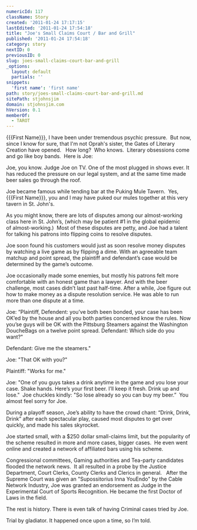```yaml
---
numericId: 117
className: Story
created: '2011-01-24 17:17:15'
lastEdited: '2011-01-24 17:54:18'
title: "Joe's Small Claims Court / Bar and Grill"
published: '2011-01-24 17:54:18'
category: story
nextID: 0
previousID: 0
slug: joes-small-claims-court-bar-and-grill
_options:
  layout: default
  partials: ''
snippets:
  'first name': 'first name'
path: story/joes-small-claims-court-bar-and-grill.md
sitePath: stjohnsjim
domain: stjohnsjim.com
hVersion: 0.1
memberOf:
  - TAROT
---
```


{{{First Name}}}, I have been under tremendous psychic pressure. &nbsp;But now, since I know for sure, that I'm not Oprah's sister, the Gates of Literary Creation have opened. &nbsp; How long? &nbsp;Who knows. &nbsp;Literary obsessions come and go like boy bands. &nbsp;Here is Joe:

Joe, you know. Judge Joe on TV. One of the most plugged in shows ever. It has reduced the pressure on our legal system, and at the same time made beer sales go through the roof.

Joe became famous while tending bar at the Puking Mule Tavern. &nbsp;Yes, {{{First Name}}}, you and I may have puked our mules together at this very tavern in St. John's.

As you might know, there are lots of disputes among our almost-working class here in St. John&rsquo;s, (which may be patient #1 in the global epidemic of&nbsp;almost-working.) &nbsp;Most of these disputes are petty, and Joe had a talent for talking his patrons into flipping coins to resolve disputes.

Joe soon found his customers would just as soon resolve money disputes by watching a live game as by flipping a dime. With an agreeable team matchup and point spread, the plaintiff and defendant&rsquo;s case would be determined by the game&rsquo;s outcome.

Joe occasionally made some enemies, but mostly his patrons felt more comfortable with an honest game than a lawyer. And with the beer challenge, most cases didn&rsquo;t last past half-time. After a while, Joe figure out how to make money as a dispute resolution service. He was able to run more than one dispute at a time.

Joe: &ldquo;Plaintiff, Defendent: you&rsquo;ve both been bonded, your case has been OK&rsquo;ed by the house and all you both parties concerned know the rules. Now you&rsquo;se guys will be OK with the Pittsburg Steamers against the Washington DoucheBags on a twelve point spread. Defendant: Which side do you want?&quot;

Defendant: Give me the steamers.&quot;

Joe: &quot;That OK with you?&quot;

Plaintiff: &quot;Works for me.&quot;

Joe: &quot;One of you guys takes a drink anytime in the game and you lose your case. Shake hands. Here&rsquo;s your first beer. I&rsquo;ll keep it fresh. Drink up and lose.&quot; &nbsp;Joe chuckles kindly: &quot;So lose already so you can buy my beer.&rdquo; &nbsp;You almost feel sorry for Joe.

During a playoff season, Joe&rsquo;s ability to have the crowd chant: &ldquo;Drink, Drink, Drink&rdquo; after each spectacular play, caused most disputes to get over quickly, and made his sales skyrocket.

Joe started small, with a $250 dollar small-claims limit, but the popularity of the scheme resulted in more and more cases, bigger cases. &nbsp;He even went online and created a network of affiliated bars using his scheme.

Congressional committees, Gaming authorities and Tea-party candidates flooded the network news. &nbsp;It all resulted in a probe by the Justice Department, Court Clerks, County Clerks and Clerics in general. &nbsp; After the Supreme Court was given an &quot;Supossitorius Inna YouEndo&quot; by the Cable Network Industry, Joe was granted an endorsement as Judge in the Experimental Court of Sports Recognition. He became the first Doctor of Laws in the field.

The rest is history. There is even talk of having Criminal cases tried by Joe.

Trial by gladiator. It happened once upon a time, so I&rsquo;m told.  
&nbsp;
